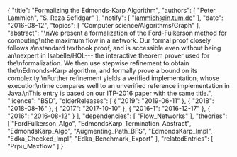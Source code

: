 {
    "title": "Formalizing the Edmonds-Karp Algorithm",
    "authors": [
        "Peter Lammich",
        "S. Reza Sefidgar"
    ],
    "notify": [
        "lammich@in.tum.de"
    ],
    "date": "2016-08-12",
    "topics": [
        "Computer science/Algorithms/Graph"
    ],
    "abstract": "\nWe present a formalization of the Ford-Fulkerson method for computing\nthe maximum flow in a network. Our formal proof closely follows a\nstandard textbook proof, and is accessible even without being an\nexpert in Isabelle/HOL--- the interactive theorem prover used for the\nformalization. We then use stepwise refinement to obtain the\nEdmonds-Karp algorithm, and formally prove a bound on its complexity.\nFurther refinement yields a verified implementation, whose execution\ntime compares well to an unverified reference implementation in Java.\nThis entry is based on our ITP-2016 paper with the same title.",
    "licence": "BSD",
    "olderReleases": [
        {
            "2019": "2019-06-11"
        },
        {
            "2018": "2018-08-16"
        },
        {
            "2017": "2017-10-10"
        },
        {
            "2016-1": "2016-12-17"
        },
        {
            "2016": "2016-08-12"
        }
    ],
    "dependencies": [
        "Flow_Networks"
    ],
    "theories": [
        "FordFulkerson_Algo",
        "EdmondsKarp_Termination_Abstract",
        "EdmondsKarp_Algo",
        "Augmenting_Path_BFS",
        "EdmondsKarp_Impl",
        "Edka_Checked_Impl",
        "Edka_Benchmark_Export"
    ],
    "relatedEntries": [
        "Prpu_Maxflow"
    ]
}